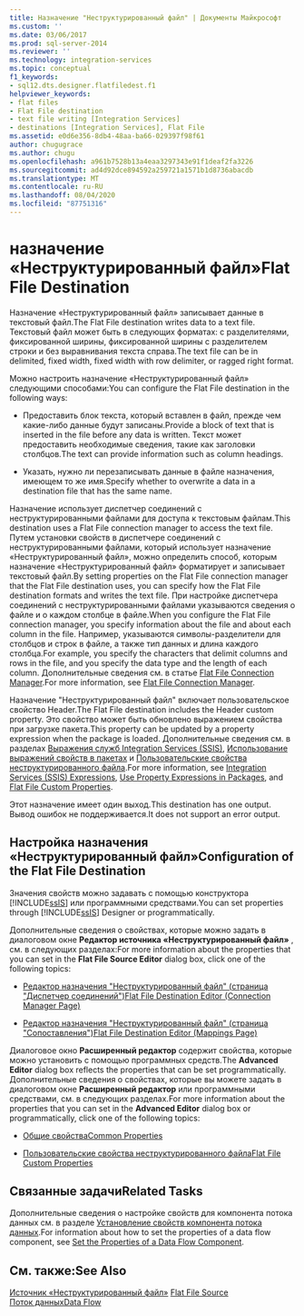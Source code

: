 ```yaml
---
title: Назначение "Неструктурированный файл" | Документы Майкрософт
ms.custom: ''
ms.date: 03/06/2017
ms.prod: sql-server-2014
ms.reviewer: ''
ms.technology: integration-services
ms.topic: conceptual
f1_keywords:
- sql12.dts.designer.flatfiledest.f1
helpviewer_keywords:
- flat files
- Flat File destination
- text file writing [Integration Services]
- destinations [Integration Services], Flat File
ms.assetid: e0d6e356-8db4-48aa-ba66-029397f98f61
author: chugugrace
ms.author: chugu
ms.openlocfilehash: a961b7528b13a4eaa3297343e91f1deaf2fa3226
ms.sourcegitcommit: ad4d92dce894592a259721a1571b1d8736abacdb
ms.translationtype: MT
ms.contentlocale: ru-RU
ms.lasthandoff: 08/04/2020
ms.locfileid: "87751316"
---
```

# <a name="flat-file-destination"></a><span data-ttu-id="d751c-102">назначение «Неструктурированный файл»</span><span class="sxs-lookup"><span data-stu-id="d751c-102">Flat File Destination</span></span>
  <span data-ttu-id="d751c-103">Назначение «Неструктурированный файл» записывает данные в текстовый файл.</span><span class="sxs-lookup"><span data-stu-id="d751c-103">The Flat File destination writes data to a text file.</span></span> <span data-ttu-id="d751c-104">Текстовый файл может быть в следующих форматах: с разделителями, фиксированной ширины, фиксированной ширины с разделителем строки и без выравнивания текста справа.</span><span class="sxs-lookup"><span data-stu-id="d751c-104">The text file can be in delimited, fixed width, fixed width with row delimiter, or ragged right format.</span></span>  
  
 <span data-ttu-id="d751c-105">Можно настроить назначение «Неструктурированный файл» следующими способами:</span><span class="sxs-lookup"><span data-stu-id="d751c-105">You can configure the Flat File destination in the following ways:</span></span>  
  
-   <span data-ttu-id="d751c-106">Предоставить блок текста, который вставлен в файл, прежде чем какие-либо данные будут записаны.</span><span class="sxs-lookup"><span data-stu-id="d751c-106">Provide a block of text that is inserted in the file before any data is written.</span></span> <span data-ttu-id="d751c-107">Текст может предоставить необходимые сведения, такие как заголовки столбцов.</span><span class="sxs-lookup"><span data-stu-id="d751c-107">The text can provide information such as column headings.</span></span>  
  
-   <span data-ttu-id="d751c-108">Указать, нужно ли перезаписывать данные в файле назначения, имеющем то же имя.</span><span class="sxs-lookup"><span data-stu-id="d751c-108">Specify whether to overwrite a data in a destination file that has the same name.</span></span>  
  
 <span data-ttu-id="d751c-109">Назначение использует диспетчер соединений с неструктурированными файлами для доступа к текстовым файлам.</span><span class="sxs-lookup"><span data-stu-id="d751c-109">This destination uses a Flat File connection manager to access the text file.</span></span> <span data-ttu-id="d751c-110">Путем установки свойств в диспетчере соединений с неструктурированными файлами, который использует назначение «Неструктурированный файл», можно определить способ, которым назначение «Неструктурированный файл» форматирует и записывает текстовый файл.</span><span class="sxs-lookup"><span data-stu-id="d751c-110">By setting properties on the Flat File connection manager that the Flat File destination uses, you can specify how the Flat File destination formats and writes the text file.</span></span> <span data-ttu-id="d751c-111">При настройке диспетчера соединений с неструктурированными файлами указываются сведения о файле и о каждом столбце в файле.</span><span class="sxs-lookup"><span data-stu-id="d751c-111">When you configure the Flat File connection manager, you specify information about the file and about each column in the file.</span></span> <span data-ttu-id="d751c-112">Например, указываются символы-разделители для столбцов и строк в файле, а также тип данных и длина каждого столбца.</span><span class="sxs-lookup"><span data-stu-id="d751c-112">For example, you specify the characters that delimit columns and rows in the file, and you specify the data type and the length of each column.</span></span> <span data-ttu-id="d751c-113">Дополнительные сведения см. в статье [Flat File Connection Manager](../connection-manager/file-connection-manager.md).</span><span class="sxs-lookup"><span data-stu-id="d751c-113">For more information, see [Flat File Connection Manager](../connection-manager/file-connection-manager.md).</span></span>  
  
 <span data-ttu-id="d751c-114">Назначение "Неструктурированный файл" включает пользовательское свойство Header.</span><span class="sxs-lookup"><span data-stu-id="d751c-114">The Flat File destination includes the Header custom property.</span></span> <span data-ttu-id="d751c-115">Это свойство может быть обновлено выражением свойства при загрузке пакета.</span><span class="sxs-lookup"><span data-stu-id="d751c-115">This property can be updated by a property expression when the package is loaded.</span></span> <span data-ttu-id="d751c-116">Дополнительные сведения см. в разделах [Выражения служб Integration Services (SSIS)](../expressions/integration-services-ssis-expressions.md), [Использование выражений свойств в пакетах](../expressions/use-property-expressions-in-packages.md) и [Пользовательские свойства неструктурированного файла](flat-file-custom-properties.md).</span><span class="sxs-lookup"><span data-stu-id="d751c-116">For more information, see [Integration Services &#40;SSIS&#41; Expressions](../expressions/integration-services-ssis-expressions.md), [Use Property Expressions in Packages](../expressions/use-property-expressions-in-packages.md), and [Flat File Custom Properties](flat-file-custom-properties.md).</span></span>  
  
 <span data-ttu-id="d751c-117">Этот назначение имеет один выход.</span><span class="sxs-lookup"><span data-stu-id="d751c-117">This destination has one output.</span></span> <span data-ttu-id="d751c-118">Вывод ошибок не поддерживается.</span><span class="sxs-lookup"><span data-stu-id="d751c-118">It does not support an error output.</span></span>  
  
## <a name="configuration-of-the-flat-file-destination"></a><span data-ttu-id="d751c-119">Настройка назначения «Неструктурированный файл»</span><span class="sxs-lookup"><span data-stu-id="d751c-119">Configuration of the Flat File Destination</span></span>  
 <span data-ttu-id="d751c-120">Значения свойств можно задавать с помощью конструктора [!INCLUDE[ssIS](../../includes/ssis-md.md)] или программными средствами.</span><span class="sxs-lookup"><span data-stu-id="d751c-120">You can set properties through [!INCLUDE[ssIS](../../includes/ssis-md.md)] Designer or programmatically.</span></span>  
  
 <span data-ttu-id="d751c-121">Дополнительные сведения о свойствах, которые можно задать в диалоговом окне **Редактор источника «Неструктурированный файл»** , см. в следующих разделах:</span><span class="sxs-lookup"><span data-stu-id="d751c-121">For more information about the properties that you can set in the **Flat File Source Editor** dialog box, click one of the following topics:</span></span>  
  
-   [<span data-ttu-id="d751c-122">Редактор назначения "Неструктурированный файл" (страница "Диспетчер соединений")</span><span class="sxs-lookup"><span data-stu-id="d751c-122">Flat File Destination Editor &#40;Connection Manager Page&#41;</span></span>](../flat-file-destination-editor-connection-manager-page.md)  
  
-   [<span data-ttu-id="d751c-123">Редактор назначения "Неструктурированный файл" (страница "Сопоставления")</span><span class="sxs-lookup"><span data-stu-id="d751c-123">Flat File Destination Editor &#40;Mappings Page&#41;</span></span>](../flat-file-destination-editor-mappings-page.md)  
  
 <span data-ttu-id="d751c-124">Диалоговое окно **Расширенный редактор** содержит свойства, которые можно установить с помощью программных средств.</span><span class="sxs-lookup"><span data-stu-id="d751c-124">The **Advanced Editor** dialog box reflects the properties that can be set programmatically.</span></span> <span data-ttu-id="d751c-125">Дополнительные сведения о свойствах, которые вы можете задать в диалоговом окне **Расширенный редактор** или программными средствами, см. в следующих разделах.</span><span class="sxs-lookup"><span data-stu-id="d751c-125">For more information about the properties that you can set in the **Advanced Editor** dialog box or programmatically, click one of the following topics:</span></span>  
  
-   [<span data-ttu-id="d751c-126">Общие свойства</span><span class="sxs-lookup"><span data-stu-id="d751c-126">Common Properties</span></span>](../common-properties.md)  
  
-   [<span data-ttu-id="d751c-127">Пользовательские свойства неструктурированного файла</span><span class="sxs-lookup"><span data-stu-id="d751c-127">Flat File Custom Properties</span></span>](flat-file-custom-properties.md)  
  
## <a name="related-tasks"></a><span data-ttu-id="d751c-128">Связанные задачи</span><span class="sxs-lookup"><span data-stu-id="d751c-128">Related Tasks</span></span>  
 <span data-ttu-id="d751c-129">Дополнительные сведения о настройке свойств для компонента потока данных см. в разделе [Установление свойств компонента потока данных](set-the-properties-of-a-data-flow-component.md).</span><span class="sxs-lookup"><span data-stu-id="d751c-129">For information about how to set the properties of a data flow component, see [Set the Properties of a Data Flow Component](set-the-properties-of-a-data-flow-component.md).</span></span>  
  
## <a name="see-also"></a><span data-ttu-id="d751c-130">См. также:</span><span class="sxs-lookup"><span data-stu-id="d751c-130">See Also</span></span>  
 <span data-ttu-id="d751c-131">[Источник «Неструктурированный файл»](flat-file-source.md) </span><span class="sxs-lookup"><span data-stu-id="d751c-131">[Flat File Source](flat-file-source.md) </span></span>  
 [<span data-ttu-id="d751c-132">Поток данных</span><span class="sxs-lookup"><span data-stu-id="d751c-132">Data Flow</span></span>](data-flow.md)  
  
  
